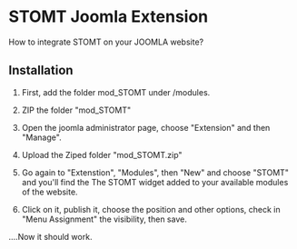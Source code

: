 # STOMT Joomla Extension

How to integrate STOMT on your JOOMLA website?

## Installation

1. First, add the folder mod_STOMT under /modules.

2. ZIP the folder "mod_STOMT"

3. Open the joomla administrator page, choose "Extension" and then "Manage".

4. Upload the Ziped folder "mod_STOMT.zip" 

5. Go again to "Extenstion", "Modules", then "New" and choose "STOMT" and you'll find the The STOMT widget added to your available modules of the website.

6. Click on it, publish it, choose the position and other options, check in "Menu Assignment" the visibility, then save.

....Now it should work.
